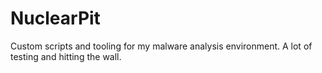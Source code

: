 # NuclearPit

Custom scripts and tooling for my malware analysis environment.
A lot of testing and hitting the wall.
